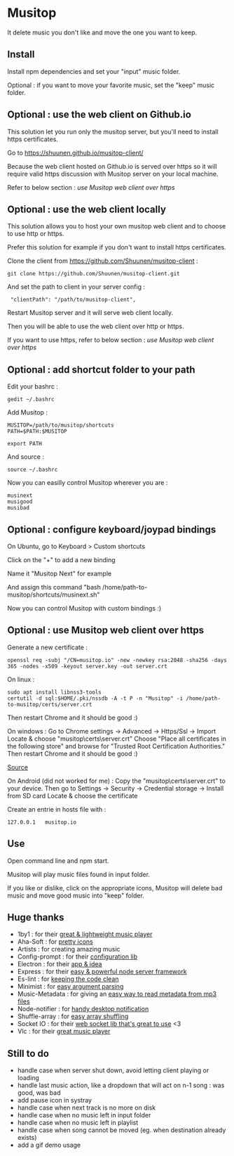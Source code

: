 # Musitop

It delete music you don't like and move the one you want to keep.


## Install

Install npm dependencies and set your "input" music folder.

Optional : if you want to move your favorite music, set the "keep" music folder.


## Optional : use the web client on Github.io

This solution let you run only the musitop server, but you'll need to install https certificates.

Go to https://shuunen.github.io/musitop-client/

Because the web client hosted on Github.io is served over https so it will require valid https discussion with Musitop server on your local machine.

Refer to below section : *use Musitop web client over https*

## Optional : use the web client locally

This solution allows you to host your own musitop web client and to choose to use http or https. 

Prefer this solution for example if you don't want to install https certificates.

Clone the client from https://github.com/Shuunen/musitop-client :
```
git clone https://github.com/Shuunen/musitop-client.git
```
And set the path to client in your server config : 
```
 "clientPath": "/path/to/musitop-client",
 ```
Restart Musitop server and it will serve web client locally.

Then you will be able to use the web client over http or https.

If you want to use https, refer to below section : *use Musitop web client over https*


## Optional : add shortcut folder to your path

Edit your bashrc :
```
gedit ~/.bashrc
```
Add Musitop :
```
MUSITOP=/path/to/musitop/shortcuts
PATH=$PATH:$MUSITOP

export PATH
```
And source :
```
source ~/.bashrc
```
Now you can easilly control Musitop wherever you are :
```
musinext
musigood
musibad
```

## Optional : configure keyboard/joypad bindings

On Ubuntu, go to Keyboard > Custom shortcuts

Click on the "+" to add a new binding

Name it "Musitop Next" for example

And assign this command "bash /home/path-to-musitop/shortcuts/musinext.sh"

Now you can control Musitop with custom bindings :)


## Optional : use Musitop web client over https

Generate a new certificate :
```
openssl req -subj "/CN=musitop.io" -new -newkey rsa:2048 -sha256 -days 365 -nodes -x509 -keyout server.key -out server.crt
```

On linux :
```
sudo apt install libnss3-tools
certutil -d sql:$HOME/.pki/nssdb -A -t P -n "Musitop" -i /home/path-to-musitop/certs/server.crt
```
Then restart Chrome and it should be good :)

On windows :
Go to Chrome settings -> Advanced -> Https/Ssl -> Import
Locate & choose "musitop\certs\server.crt"
Choose "Place all certificates in the following store" and browse for "Trusted Root Certification Authorities." 
Then restart Chrome and it should be good :)

[Source](http://superuser.com/questions/104146/add-permanent-ssl-certificate-exception-in-chrome-linux/)

On Android (did not worked for me) :
Copy the "musitop\certs\server.crt" to your device.
Then go to Settings -> Security -> Credential storage -> Install from SD card 
Locate & choose the certificate

Create an entrie in hosts file with :
```
127.0.0.1   musitop.io
```

## Use

Open command line and npm start.

Musitop will play music files found in input folder.

If you like or dislike, click on the appropriate icons, Musitop will delete bad music and move good music into "keep" folder.


## Huge thanks

* 1by1 : for their [great & lightweight music player](http://mpesch3.de1.cc/1by1.html)
* Aha-Soft : for [pretty icons](https://www.iconfinder.com/aha-soft)
* Artists : for creating amazing music
* Config-prompt : for their [configuration lib](https://github.com/ironSource/node-config-prompt)
* Electron : for their [app & idea](http://electron.atom.io/)
* Express : for their [easy & powerful node server framework](http://expressjs.com/)
* Es-lint : for [keeping the code clean](http://eslint.org/)
* Minimist : for [easy argument parsing](https://github.com/substack/minimist)
* Music-Metadata : for giving an [easy way to read metadata from mp3 files](https://github.com/leetreveil/musicmetadata)
* Node-notifier : for [handy desktop notification](https://github.com/mikaelbr/node-notifier)
* Shuffle-array : for [easy array shuffling](https://github.com/pazguille/shuffle-array)
* Socket IO : for their [web socket lib that's great to use](http://socket.io/) <3
* Vlc : for their [great music player](http://www.videolan.org/vlc/)


## Still to do

* handle case when server shut down, avoid letting client playing or loading
* handle last music action, like a dropdown that will act on n-1 song : was good, was bad
* add pause icon in systray
* handle case when next track is no more on disk
* handle case when no music left in input folder
* handle case when no music left in playlist
* handle case when song cannot be moved (eg. when destination already exists)
* add a gif demo usage
